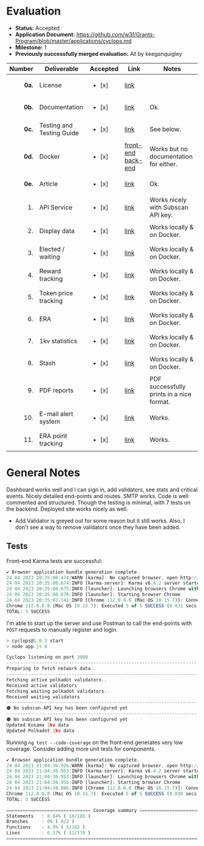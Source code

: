 # Evaluation

- **Status:** Accepted
- **Application Document:** https://github.com/w3f/Grants-Program/blob/master/applications/cyclops.md
- **Milestone:** 1
- **Previously successfully merged evaluation:** All by keeganquigley

| Number | Deliverable | Accepted | Link | Notes |
| -----: | ----------- | ----------- | ------------- | ------------- |
| **0a.** | License | <ul><li>[x] </li></ul> | [link](https://github.com/ArthurHoeke/cyclops/blob/main/LICENSE) |
| **0b.** | Documentation | <ul><li>[x] </li></ul> | [link](https://github.com/ArthurHoeke/cyclops/blob/main/back-end/README.md) | Ok.
| **0c.** | Testing and Testing Guide | <ul><li>[x] </li></ul> | [link](https://github.com/ArthurHoeke/cyclops/) | See below. | Only 5 tests.
| **0d.** | Docker | <ul><li>[x] </li></ul> | [front-end](https://hub.docker.com/r/decentradot/cyclops-front-end) [back-end](https://hub.docker.com/r/decentradot/cyclops-back-end) | Works but no documentation for either.
| **0e.** | Article | <ul><li>[x] </li></ul> | [link](https://medium.com/@arthurh/cyclops-validator-dashboard-a-comprehensive-validator-dashboard-for-polkadot-f1afc1e3d83a) | Ok.
| 1. | API Service | <ul><li>[x] </li></ul> | [link](https://github.com/ArthurHoeke/cyclops/blob/main/front-end/src/app/services/dashboard/dashboard.service.ts) | Works nicely with Subscan API key. |
| 2. | Display data | <ul><li>[x] </li></ul> | [link](https://github.com/ArthurHoeke/cyclops/tree/main/front-end/src/app/pages/dashboard) | Works locally & on Docker.
| 3. | Elected / waiting | <ul><li>[x] </li></ul> | [link](https://github.com/ArthurHoeke/cyclops/tree/main/front-end/src/app/pages/dashboard) | Works locally & on Docker.
| 4. | Reward tracking | <ul><li>[x] </li></ul> | [link](https://github.com/ArthurHoeke/cyclops/tree/main/front-end/src/app/pages/dashboard) | Works locally & on Docker.
| 5. | Token price tracking | <ul><li>[x] </li></ul> | [link](https://github.com/ArthurHoeke/cyclops/tree/main/front-end/src/app/pages/dashboard) | Works locally & on Docker.
| 6. | ERA | <ul><li>[x] </li></ul> | [link](https://github.com/ArthurHoeke/cyclops/tree/main/front-end/src/app/pages/dashboard) | Works locally & on Docker.
| 7. | 1kv statistics | <ul><li>[x] </li></ul> | [link](https://github.com/ArthurHoeke/cyclops/tree/main/front-end/src/app/pages/dashboard) | Works locally & on Docker.
| 8. | Stash | <ul><li>[x] </li></ul> | [link](https://github.com/ArthurHoeke/cyclops/tree/main/front-end/src/app/pages/dashboard) | Works locally & on Docker.
| 9. | PDF reports | <ul><li>[x] </li></ul> | [link](https://github.com/ArthurHoeke/cyclops/tree/main/front-end/src/app/pages/dashboard) | PDF successfully prints in a nice format. |
| 10. | E-mail alert system | <ul><li>[x] </li></ul> | [link](https://github.com/ArthurHoeke/cyclops/tree/main/front-end/src/app/pages/dashboard) | Works.
| 11. | ERA point tracking | <ul><li>[x] </li></ul> | [link](https://github.com/ArthurHoeke/cyclops/tree/main/front-end/src/app/pages/dashboard) | Works.

# General Notes

Dashboard works well and I can sign in, add validators, see stats and critical events. Nicely detailed end-points and routes. SMTP works. Code is well commented and structured. Though the testing is minimal, with 7 tests on the backend. Deployed site works nicely as well.

+ Add Validator is greyed out for some reason but it still works. Also, I don't see a way to remove validators once they have been added.

## Tests

Front-end Karma tests are successful:
```js
✔ Browser application bundle generation complete.
24 04 2023 20:35:00.474:WARN [karma]: No captured browser, open http://localhost:9876/
24 04 2023 20:35:00.674:INFO [karma-server]: Karma v6.4.2 server started at http://localhost:9876/
24 04 2023 20:35:00.675:INFO [launcher]: Launching browsers Chrome with concurrency unlimited
24 04 2023 20:35:00.678:INFO [launcher]: Starting browser Chrome
24 04 2023 20:35:02.141:INFO [Chrome 112.0.0.0 (Mac OS 10.15.7)]: Connected on socket 0FXZmyBolxsOhk14AAAB with id 48166638
Chrome 112.0.0.0 (Mac OS 10.15.7): Executed 5 of 5 SUCCESS (0.031 secs / 0.025 secs)
TOTAL: 5 SUCCESS
```
I'm able to start up the server and use Postman to call the end-points with `POST` requests to manually register and login.
```js
> cyclops@1.0.3 start
> node app.js 0

Cyclops listening on port 3000
----------------------------------------------------------------------
Preparing to fetch network data..
----------------------------------------------------------------------
Fetching active polkadot validators..
Received active validators
Fetching waiting polkadot validators..
Received waiting validators
----------------------------------------------------------------------
🟠 No subscan API key has been configured yet
----------------------------------------------------------------------
🟠 No subscan API key has been configured yet
Updated Kusama 1kv data
Updated Polkadot 1kv data
```
Running `ng test --code-coverage` on the front-end generates very low coverage. Consider adding more unit tests for components.
```js
✔ Browser application bundle generation complete.
24 04 2023 21:04:36.926:WARN [karma]: No captured browser, open http://localhost:9876/
24 04 2023 21:04:36.953:INFO [karma-server]: Karma v6.4.2 server started at http://localhost:9876/
24 04 2023 21:04:36.953:INFO [launcher]: Launching browsers Chrome with concurrency unlimited
24 04 2023 21:04:36.956:INFO [launcher]: Starting browser Chrome
24 04 2023 21:04:38.086:INFO [Chrome 112.0.0.0 (Mac OS 10.15.7)]: Connected on socket 6ufGPb3T9s9dHET4AAAB with id 43232122
Chrome 112.0.0.0 (Mac OS 10.15.7): Executed 5 of 5 SUCCESS (0.038 secs / 0.028 secs)
TOTAL: 5 SUCCESS

=============================== Coverage summary ===============================
Statements   : 8.64% ( 16/185 )
Branches     : 0% ( 0/2 )
Functions    : 4.9% ( 5/102 )
Lines        : 6.17% ( 11/178 )
================================================================================
```
